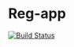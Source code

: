 # Reg-app

[![Build Status](https://app.travis-ci.com/My-Kairo/Reg-app.svg?branch=master)](https://app.travis-ci.com/My-Kairo/Reg-app)
